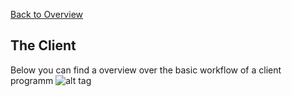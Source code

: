 [Back to Overview](https://github.com/BRO-FHV/docs/blob/master/README.md)
## <a name="Architecture"></a>The Client
Below you can find a overview over the basic workflow of a client programm
![alt tag](https://raw.github.com/BRO-FHV/docs/master/images/Cilent_Library_Kernel_Interaction.png)
